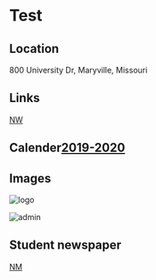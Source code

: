 # Test
## Location

800 University Dr, Maryville, Missouri

## Links
[NW](https://www.nwmissouri.edu/)

## Calender[2019-2020](https://www.nwmissouri.edu/academics/calendar.htm)

## Images
![logo](https://upload.wikimedia.org/wikipedia/en/3/32/NW_Missouri_State_seal.png)

![admin](https://upload.wikimedia.org/wikipedia/commons/thumb/6/61/Nwmsu-admin.jpg/800px-Nwmsu-admin.jpg)

## Student newspaper
[NM](https://www.nwmissourinews.com/)
